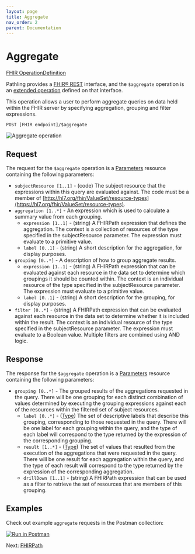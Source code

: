 ```yaml
---
layout: page
title: Aggregate
nav_order: 2
parent: Documentation
---
```


# Aggregate

[FHIR OperationDefinition](https://server.pathling.app/fhir/OperationDefinition/aggregate-1)

Pathling provides a [FHIR&reg; REST](https://hl7.org/fhir/R4/http.html)
interface, and the `$aggregate` operation is an
[extended operation](https://hl7.org/fhir/R4/operations.html) defined on that
interface.

This operation allows a user to perform aggregate queries on data held within
the FHIR server by specifying aggregation, grouping and filter expressions.

```
POST [FHIR endpoint]/$aggregate
```

<img src="/images/aggregate.png" 
     srcset="/images/aggregate@2x.png 2x, /images/aggregate.png 1x"
     alt="Aggregate operation" />

## Request

The request for the `$aggregate` operation is a
[Parameters](https://hl7.org/fhir/R4/parameters.html) resource containing the
following parameters:

- `subjectResource [1..1]` - (code) The subject resource that the expressions
  within this query are evaluated against. The code must be a member of
  [http://hl7.org/fhir/ValueSet/resource-types](https://hl7.org/fhir/ValueSet/resource-types).
- `aggregation [1..*]` - An expression which is used to calculate a summary
  value from each grouping.
  - `expression [1..1]` - (string) A FHIRPath expression that defines the
    aggregation. The context is a collection of resources of the type specified
    in the subjectResource parameter. The expression must evaluate to a
    primitive value.
  - `label [0..1]` - (string) A short description for the aggregation, for
    display purposes.
- `grouping [0..*]` - A description of how to group aggregate results.
  - `expression [1..1]` - (string) A FHIRPath expression that can be evaluated
    against each resource in the data set to determine which groupings it should
    be counted within. The context is an individual resource of the type
    specified in the subjectResource parameter. The expression must evaluate to
    a primitive value.
  - `label [0..1]` - (string) A short description for the grouping, for display
    purposes.
- `filter [0..*]` - (string) A FHIRPath expression that can be evaluated against
  each resource in the data set to determine whether it is included within the
  result. The context is an individual resource of the type specified in the
  subjectResource parameter. The expression must evaluate to a Boolean value.
  Multiple filters are combined using AND logic.

## Response

The response for the `$aggregate` operation is a
[Parameters](https://hl7.org/fhir/R4/parameters.html) resource containing the
following parameters:

- `grouping [0..*]` - The grouped results of the aggregations requested in the
  query. There will be one grouping for each distinct combination of values
  determined by executing the grouping expressions against each of the resources
  within the filtered set of subject resources.
  - `label [0..*]` - ([Type](https://hl7.org/fhir/R4/datatypes.html#primitive))
    The set of descriptive labels that describe this grouping, corresponding to
    those requested in the query. There will be one label for each grouping
    within the query, and the type of each label will correspond to the type
    returned by the expression of the corresponding grouping.
  - `result [1..*]` - ([Type](https://hl7.org/fhir/R4/datatypes.html#primitive))
    The set of values that resulted from the execution of the aggregations that
    were requested in the query. There will be one result for each aggregation
    within the query, and the type of each result will correspond to the type
    returned by the expression of the corresponding aggregation.
  - `drillDown [1..1]` - (string) A FHIRPath expression that can be used as a
    filter to retrieve the set of resources that are members of this grouping.

## Examples

Check out example `aggregate` requests in the Postman collection:

<a class="postman-link"
   href="https://documenter.getpostman.com/view/634774/S17rx9Af?version=latest#d4afec33-89d8-411c-8e4d-9169b9af42e0">
<img src="https://run.pstmn.io/button.svg" alt="Run in Postman"/></a>

Next: [FHIRPath](./fhirpath)

